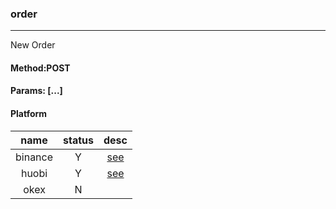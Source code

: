 ### order

---

New Order

#### Method:POST

#### Params: [...]

#### Platform

| name | status | desc |
|:---:|:---:|:---:|
|binance|Y|[see](https://binance-docs.github.io/apidocs/spot/cn/#trade-2)|
|huobi|Y|[see](https://huobiapi.github.io/docs/spot/v1/cn/#fd6ce2a756)|
|okex|N||
